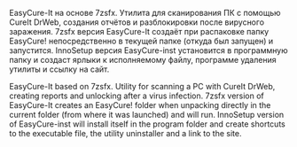 EasyCure-It на основе 7zsfx.
Утилита для сканирования ПК с помощью CureIt DrWeb, создания отчётов и разблокировки после вирусного заражения.
7zsfx версия EasyCure-It создаёт при распаковке папку EasyCure! непосредственно в текущей папке (откуда был запущен) и запустится.
InnoSetup версия EasyCure-inst установится в программную папку и создаст ярлыки к исполняемому файлу, программе удаления утилиты и ссылку на сайт.

EasyCure-It based on 7zsfx.
Utility for scanning a PC with CureIt DrWeb, creating reports and unlocking after a virus infection.
7zsfx version of EasyCure-It creates an EasyCure! folder when unpacking directly in the current folder (from where it was launched) and will run.
InnoSetup version of EasyCure-inst will install itself in the program folder and create shortcuts to the executable file, the utility uninstaller and a link to the site.
